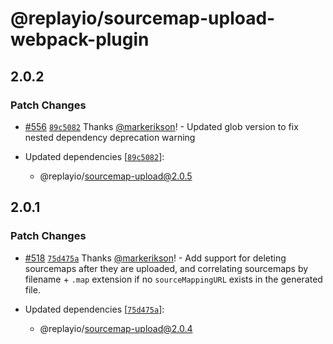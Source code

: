 # @replayio/sourcemap-upload-webpack-plugin

## 2.0.2

### Patch Changes

- [#556](https://github.com/replayio/replay-cli/pull/556) [`89c5082`](https://github.com/replayio/replay-cli/commit/89c5082a06265255ffdc8b4f1e87dcb1d3d9c2d2) Thanks [@markerikson](https://github.com/markerikson)! - Updated glob version to fix nested dependency deprecation warning

- Updated dependencies [[`89c5082`](https://github.com/replayio/replay-cli/commit/89c5082a06265255ffdc8b4f1e87dcb1d3d9c2d2)]:
  - @replayio/sourcemap-upload@2.0.5

## 2.0.1

### Patch Changes

- [#518](https://github.com/replayio/replay-cli/pull/518) [`75d475a`](https://github.com/replayio/replay-cli/commit/75d475ad5aed0c331cfc3b36bdcd8e7822b58c39) Thanks [@markerikson](https://github.com/markerikson)! - Add support for deleting sourcemaps after they are uploaded, and correlating sourcemaps by filename + `.map` extension if no `sourceMappingURL` exists in the generated file.

- Updated dependencies [[`75d475a`](https://github.com/replayio/replay-cli/commit/75d475ad5aed0c331cfc3b36bdcd8e7822b58c39)]:
  - @replayio/sourcemap-upload@2.0.4
